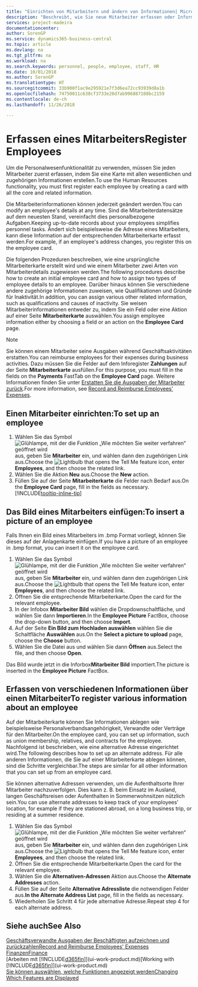 ```yaml
---
title: "Einrichten von Mitarbeitern und ändern von Informationen| Microsoft Docs"
description: "Beschreibt, wie Sie neue Mitarbeiter erfassen oder Informationen für vorhandene Mitarbeiter bearbeiten."
services: project-madeira
documentationcenter: 
author: SorenGP
ms.service: dynamics365-business-central
ms.topic: article
ms.devlang: na
ms.tgt_pltfrm: na
ms.workload: na
ms.search.keywords: personnel, people, employee, staff, HR
ms.date: 10/01/2018
ms.author: SorenGP
ms.translationtype: HT
ms.sourcegitcommit: 33b900f1ac9e295921e7f3d6ea72cc93939d8a1b
ms.openlocfilehash: 74750011c638cf3733e20d7ab996887108bc2159
ms.contentlocale: de-ch
ms.lasthandoff: 11/26/2018

---
```

# <a name="register-employees"></a><span data-ttu-id="fa6e1-103">Erfassen eines Mitarbeiters</span><span class="sxs-lookup"><span data-stu-id="fa6e1-103">Register Employees</span></span>
<span data-ttu-id="fa6e1-104">Um die Personalwesenfunktionalität zu verwenden, müssen Sie jeden Mitarbeiter zuerst erfassen, indem Sie eine Karte mit allen wesentlichen und zugehörigen Informationen erstellen.</span><span class="sxs-lookup"><span data-stu-id="fa6e1-104">To use the Human Resources functionality, you must first register each employee by creating a card with all the core and related information.</span></span>

<span data-ttu-id="fa6e1-105">Die Mitarbeiterinformationen können jederzeit geändert werden.</span><span class="sxs-lookup"><span data-stu-id="fa6e1-105">You can modify an employee's details at any time.</span></span> <span data-ttu-id="fa6e1-106">Sind die Mitarbeiterdatensätze auf dem neuesten Stand, vereinfacht dies personalbezogene Aufgaben.</span><span class="sxs-lookup"><span data-stu-id="fa6e1-106">Keeping up-to-date records about your employees simplifies personnel tasks.</span></span> <span data-ttu-id="fa6e1-107">Ändert sich beispielsweise die Adresse eines Mitarbeiters, kann diese Information auf der entsprechenden Mitarbeiterkarte erfasst werden.</span><span class="sxs-lookup"><span data-stu-id="fa6e1-107">For example, if an employee's address changes, you register this on the employee card.</span></span>

<span data-ttu-id="fa6e1-108">Die folgenden Prozeduren beschreiben, wie eine ursprüngliche Mitarbeiterkarte erstellt wird und wie einem Mitarbeiter zwei Arten von Mitarbeiterdetails zugewiesen werden.</span><span class="sxs-lookup"><span data-stu-id="fa6e1-108">The following procedures describe how to create an initial employee card and how to assign two types of employee details to an employee.</span></span> <span data-ttu-id="fa6e1-109">Darüber hinaus können Sie verschiedene andere zugehörige Informationen zuweisen, wie Qualifikationen und Gründe für Inaktivität.</span><span class="sxs-lookup"><span data-stu-id="fa6e1-109">In addition, you can assign various other related information, such as qualifications and causes of inactivity.</span></span> <span data-ttu-id="fa6e1-110">Sie weisen Mitarbeiterinformationen entweder zu, indem Sie ein Feld oder eine Aktion auf einer Seite **Mitarbeiterkarte** auswählen.</span><span class="sxs-lookup"><span data-stu-id="fa6e1-110">You assign employee information either by choosing a field or an action on the **Employee Card** page.</span></span>

> [!NOTE]  
> <span data-ttu-id="fa6e1-111">Sie können einem Mitarbeiter seine Ausgaben während Geschäftsaktivitäten erstatten.</span><span class="sxs-lookup"><span data-stu-id="fa6e1-111">You can reimburse employees for their expenses during business activities.</span></span> <span data-ttu-id="fa6e1-112">Dazu müssen Sie die Felder auf dem Inforegister **Zahlungen** auf der Seite **Mitarbeiterkarte** ausfüllen.</span><span class="sxs-lookup"><span data-stu-id="fa6e1-112">For this purpose, you must fill in the fields on the **Payments** FastTab on the **Employee Card** page.</span></span> <span data-ttu-id="fa6e1-113">Weitere Informationen finden Sie unter [Erstatten Sie die Ausgaben der Mitarbeiter zurück](finance-how-record-reimburse-employee-expenses.md).</span><span class="sxs-lookup"><span data-stu-id="fa6e1-113">For more information, see [Record and Reimburse Employees' Expenses](finance-how-record-reimburse-employee-expenses.md).</span></span>

## <a name="to-set-up-an-employee"></a><span data-ttu-id="fa6e1-114">Einen Mitarbeiter einrichten:</span><span class="sxs-lookup"><span data-stu-id="fa6e1-114">To set up an employee</span></span>
1. <span data-ttu-id="fa6e1-115">Wählen Sie das Symbol ![Glühlampe, mit der die Funktion „Wie möchten Sie weiter verfahren“ geöffnet wird](media/ui-search/search_small.png "Wie möchten Sie weiter verfahren?") aus, geben Sie **Mitarbeiter** ein, und wählen dann den zugehörigen Link aus.</span><span class="sxs-lookup"><span data-stu-id="fa6e1-115">Choose the ![Lightbulb that opens the Tell Me feature](media/ui-search/search_small.png "Tell me what you want to do") icon, enter **Employees**, and then choose the related link.</span></span>
2. <span data-ttu-id="fa6e1-116">Wählen Sie die Aktion **Neu** aus.</span><span class="sxs-lookup"><span data-stu-id="fa6e1-116">Choose the **New** action.</span></span>
3. <span data-ttu-id="fa6e1-117">Füllen Sie auf der Seite **Mitarbeiterkarte** die Felder nach Bedarf aus.</span><span class="sxs-lookup"><span data-stu-id="fa6e1-117">On the **Employee Card** page, fill in the fields as necessary.</span></span> [!INCLUDE[tooltip-inline-tip](includes/tooltip-inline-tip_md.md)]

## <a name="to-insert-a-picture-of-an-employee"></a><span data-ttu-id="fa6e1-118">Das Bild eines Mitarbeiters einfügen:</span><span class="sxs-lookup"><span data-stu-id="fa6e1-118">To insert a picture of an employee</span></span>
<span data-ttu-id="fa6e1-119">Falls Ihnen ein Bild eines Mitarbeiters im .bmp Format vorliegt,  können Sie dieses auf der Anlagenkarte einfügen.</span><span class="sxs-lookup"><span data-stu-id="fa6e1-119">If you have a picture of an employee in .bmp format, you can insert it on the employee card.</span></span>

1. <span data-ttu-id="fa6e1-120">Wählen Sie das Symbol ![Glühlampe, mit der die Funktion „Wie möchten Sie weiter verfahren“ geöffnet wird](media/ui-search/search_small.png "Wie möchten Sie weiter verfahren?") aus, geben Sie **Mitarbeiter** ein, und wählen dann den zugehörigen Link aus.</span><span class="sxs-lookup"><span data-stu-id="fa6e1-120">Choose the ![Lightbulb that opens the Tell Me feature](media/ui-search/search_small.png "Tell me what you want to do") icon, enter **Employees**, and then choose the related link.</span></span>
2. <span data-ttu-id="fa6e1-121">Öffnen Sie die entsprechende Mitarbeiterkarte.</span><span class="sxs-lookup"><span data-stu-id="fa6e1-121">Open the card for the relevant employee.</span></span>
3. <span data-ttu-id="fa6e1-122">In der Infobox **Mitarbeiter Bild** wählen die Dropdownschaltfläche, und wählen Sie dann **Importieren**.</span><span class="sxs-lookup"><span data-stu-id="fa6e1-122">In the **Employee Picture** FactBox, choose the drop-down button, and then choose **Import**.</span></span>
4. <span data-ttu-id="fa6e1-123">Auf der Seite **Ein Bild zum Hochladen auswählen** wählen Sie die Schaltfläche **Auswählen** aus.</span><span class="sxs-lookup"><span data-stu-id="fa6e1-123">On the **Select a picture to upload** page, choose the **Choose** button.</span></span>
5. <span data-ttu-id="fa6e1-124">Wählen Sie die Datei aus und wählen Sie dann **Öffnen** aus.</span><span class="sxs-lookup"><span data-stu-id="fa6e1-124">Select the file, and then choose **Open**.</span></span>

<span data-ttu-id="fa6e1-125">Das Bild wurde jetzt in die Inforbox**Mitarbeiter Bild** importiert.</span><span class="sxs-lookup"><span data-stu-id="fa6e1-125">The picture is inserted in the **Employee Picture** FactBox.</span></span>

## <a name="to-register-various-information-about-an-employee"></a><span data-ttu-id="fa6e1-126">Erfassen von verschiedenen Informationen über einen Mitarbeiter</span><span class="sxs-lookup"><span data-stu-id="fa6e1-126">To register various information about an employee</span></span>
<span data-ttu-id="fa6e1-127">Auf der Mitarbeiterkarte können Sie Informationen ablegen wie beispielsweise Personalverbandsangehörigkeit, Verwandte oder Verträge für den Mitarbeiter.</span><span class="sxs-lookup"><span data-stu-id="fa6e1-127">On the employee card, you can set up information, such as union membership, relatives, and contracts for the employee.</span></span> <span data-ttu-id="fa6e1-128">Nachfolgend ist beschrieben, wie eine alternative Adresse eingerichtet wird.</span><span class="sxs-lookup"><span data-stu-id="fa6e1-128">The following describes how to set up an alternate address.</span></span> <span data-ttu-id="fa6e1-129">Für alle anderen Informationen, die Sie auf einer Mitarbeiterkarte ablegen können, sind die Schritte vergleichbar.</span><span class="sxs-lookup"><span data-stu-id="fa6e1-129">The steps are similar for all other information that you can set up from an employee card.</span></span>

<span data-ttu-id="fa6e1-130">Sie können alternative Adressen verwenden, um die Aufenthaltsorte Ihrer Mitarbeiter nachzuverfolgen. Dies kann z. B. beim Einsatz im Ausland, langen Geschäftsreisen oder Aufenthalten in Sommerwohnsitzen nützlich sein.</span><span class="sxs-lookup"><span data-stu-id="fa6e1-130">You can use alternate addresses to keep track of your employees’ location, for example if they are stationed abroad, on a long business trip, or residing at a summer residence.</span></span>

1. <span data-ttu-id="fa6e1-131">Wählen Sie das Symbol ![Glühlampe, mit der die Funktion „Wie möchten Sie weiter verfahren“ geöffnet wird](media/ui-search/search_small.png "Wie möchten Sie weiter verfahren?") aus, geben Sie **Mitarbeiter** ein, und wählen dann den zugehörigen Link aus.</span><span class="sxs-lookup"><span data-stu-id="fa6e1-131">Choose the ![Lightbulb that opens the Tell Me feature](media/ui-search/search_small.png "Tell me what you want to do") icon, enter **Employees**, and then choose the related link.</span></span>
2. <span data-ttu-id="fa6e1-132">Öffnen Sie die entsprechende Mitarbeiterkarte.</span><span class="sxs-lookup"><span data-stu-id="fa6e1-132">Open the card for the relevant employee.</span></span>
3. <span data-ttu-id="fa6e1-133">Wählen Sie die **Alternativen-Adressen** Aktion aus.</span><span class="sxs-lookup"><span data-stu-id="fa6e1-133">Choose the **Alternate Addresses** action.</span></span>
4. <span data-ttu-id="fa6e1-134">Füllen Sie auf der Seite **Alternative Adressliste** die notwendigen Felder aus.</span><span class="sxs-lookup"><span data-stu-id="fa6e1-134">**In the Alternate Address List** page, fill in the fields as necessary.</span></span>
5. <span data-ttu-id="fa6e1-135">Wiederholen Sie Schritt 4 für jede alternative Adresse.</span><span class="sxs-lookup"><span data-stu-id="fa6e1-135">Repeat step 4 for each alternate address.</span></span>

## <a name="see-also"></a><span data-ttu-id="fa6e1-136">Siehe auch</span><span class="sxs-lookup"><span data-stu-id="fa6e1-136">See Also</span></span>
[<span data-ttu-id="fa6e1-137">Geschäftsverwandte Ausgaben der Beschäftigten aufzeichnen und zurückzahlen</span><span class="sxs-lookup"><span data-stu-id="fa6e1-137">Record and Reimburse Employees' Expenses</span></span>](finance-how-record-reimburse-employee-expenses.md)  
[<span data-ttu-id="fa6e1-138">Finanzen</span><span class="sxs-lookup"><span data-stu-id="fa6e1-138">Finance</span></span>](finance.md)  
<span data-ttu-id="fa6e1-139">[Arbeiten mit [!INCLUDE[d365fin](includes/d365fin_md.md)]](ui-work-product.md)</span><span class="sxs-lookup"><span data-stu-id="fa6e1-139">[Working with [!INCLUDE[d365fin](includes/d365fin_md.md)]](ui-work-product.md)</span></span>  
[<span data-ttu-id="fa6e1-140">Sie können auswählen, welche Funktionen angezeigt werden</span><span class="sxs-lookup"><span data-stu-id="fa6e1-140">Changing Which Features are Displayed</span></span>](ui-experiences.md)

